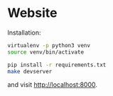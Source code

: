 # Website

Installation:

```bash
virtualenv -p python3 venv
source venv/bin/activate

pip install -r requirements.txt
make devserver
```
and visit <http://localhost:8000>.
